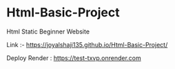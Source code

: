 # Html-Basic-Project
Html Static Beginner Website

Link :- https://joyalshaji135.github.io/Html-Basic-Project/

Deploy Render : https://test-txvp.onrender.com

